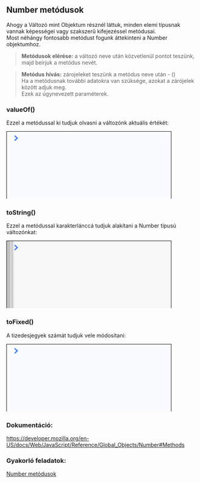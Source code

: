 ## Number metódusok  
Ahogy a Változó mint Objektum résznél láttuk, minden elemi típusnak vannak 
képességei vagy szakszerű kifejezéssel metódusai.  
Most néhángy fontosabb metódust fogunk áttekinteni a Number objektumhoz.  
> __Metódusok elérése:__ a változó neve után közvetlenül pontot teszünk, 
majd beírjuk a metódus nevét.  
  
> __Metódus hívás:__ zárojeleket teszünk a metódus neve után - ()  
Ha a metódusnak további adatokra van szüksége, azokat a zárójelek között adjuk meg.  
Ezek az úgynevezett paraméterek.  

### valueOf()  
Ezzel a metódussal ki tudjuk olvasni a változónk aktuális értékét:  
  
![Number toFixed metódus](/docs/basic/week2/image/variable_types_number_method_valueof.gif)

### toString()  
Ezzel a metódussal karakterlánccá tudjuk alakítani a Number típusú változónkat:  
  
![Number toFixed metódus](/docs/basic/week2/image/variable_types_number_method_tostring.gif)
  
### toFixed()
A tizedesjegyek számát tudjuk vele módosítani:  
  
![Number toFixed metódus](/docs/basic/week2/image/variable_types_number_method_tofixed.gif)

### Dokumentáció:  
https://developer.mozilla.org/en-US/docs/Web/JavaScript/Reference/Global_Objects/Number#Methods

### Gyakorló feladatok:  
<a href="http://37.139.16.100:3333/practice/basic/week2/03_variable_types_number_methods" 
target="_blank">Number metódusok</a>
